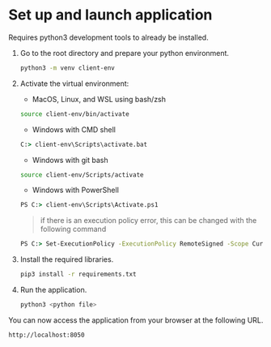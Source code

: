 # Set up and launch application

Requires python3 development tools to already be installed.

1. Go to the root directory and prepare your python environment.

    ```sh
    python3 -m venv client-env
    ```

1. Activate the virtual environment:

    * MacOS, Linux, and WSL using bash/zsh

    ```sh
    source client-env/bin/activate
    ```

    * Windows with CMD shell

    ```cmd
    C:> client-env\Scripts\activate.bat
    ```

    * Windows with git bash

    ```sh
    source client-env/Scripts/activate
    ```

    * Windows with PowerShell

    ```cmd
    PS C:> client-env\Scripts\Activate.ps1
    ```

    > if there is an execution policy error, this can be changed with the following command

    ```cmd
    PS C:> Set-ExecutionPolicy -ExecutionPolicy RemoteSigned -Scope CurrentUser
    ```

1. Install the required libraries.

    ```sh
    pip3 install -r requirements.txt
    ```

1. Run the application.

    ```sh
    python3 <python file>
    ```

You can now access the application from your browser at the following URL.

```url
http://localhost:8050
```
